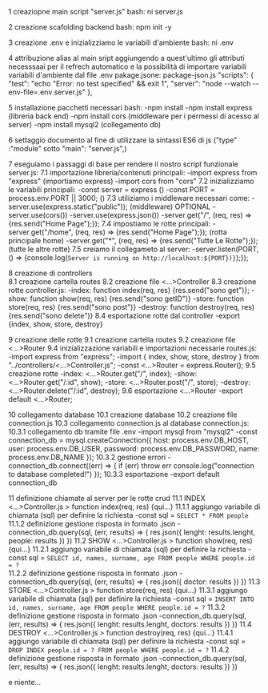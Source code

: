 1 creaziopne main script "server.js"
bash: ni server.js

2 creazione scafolding backend
bash: npm init -y

3 creazione .env e inizializziamo le variabili d'ambiente
bash: ni .env 

4 attribuzione alias al main sript aggiungendo a quest'ultimo gli attributi necesssaai per il refrech automatico e la possibilità di importare variabili variabili d'ambiente dal file .env
pakage.jsone:
package-json.js 
    "scripts": {
        "test": "echo \"Error: no test specified\" && exit 1",
        "server": "node --watch --env-file=.env server.js"
    },

5 installazione pacchetti necessari
bash:
    -npm install 
    -npm install express (libreria back end)
    -npm install cors (middleware per i permessi di acesso al server)
    -npm install mysql2 (collegamento db)

6 settaggio documento al fine di utilizzare la sintassi ES6 di js ("type" :"module" sotto "main": "server.js",)

7 eseguiamo i passaggi di base per rendere il nostro script funzionale
server.js:
    7.1 importazione libreria/contenuti principali:
        -import express from "express" (importiamo express)
        -import cors from "cors"
    7.2 inizializziamo le variabili principali:
        -const server = express ()
        -const PORT = process.env.PORT || 3000; ()
    7.3 utiliziamo i middleware necessari come:
        -server.use(express.static("public")); (middleware)  OPTIONAL
        -server.use(cors())
        -server.use(express.json())
        -server.get("/", (req, res) => {res.send("Home Page");});
    7.4 impostiamo le rotte principali:
        -server.get("/home", (req, res) => {res.send("Home Page");}); (rotta principale home)
        -server.get("*", (req, res) => {res.send("Tutte Le Rotte");}); (tutte le altre rotte)
    7.5 creiamo il collegameto al server:
        -server.listen(PORT, () => {console.log(`Server is running on http://localhost:${PORT})}`);});

8 creazione di controllers   
    8.1 creazione cartella routes 
    8.2 creazione file <...>Controller
    8.3 creazione rotte
    controller.js:
        -index: function index(req, res) {res.send("sono get")};
        -show: function show(req, res) {res.send("sono getID")}
        -store: function store(req, res) {res.send("sono post")}
        -destroy: function destroy(req, res) {res.send("sono delete")}
    8.4 esportazione rotte dal controller
        -export {index, show, store, destroy}

9 creazione delle rotte
    9.1 creazione cartella routes 
    9.2 creazione file <...>Router
    9.4 inizializzazione variabili e importazioni necessarie
    routes.js:
        -import express from "express";
        -import { index, show, store, destroy } from "../controllers/<...>Controller.js";
        -const <...>Router = express.Router();
    9.5 creazione rotte 
        -index: <...>Router.get("/", index);
        -show: <...>Router.get("/:id", show);
        -store: <...>Router.post("/", store);
        -destroy: <...>Router.delete("/:id", destroy);
    9.6 esportazione <...>Router
        -export default <...>Router;

10 collegamento database
    10.1 creazione database
    10.2 creazione file connection.js
    10.3 collegamento connection.js al database
    connection.js:
        10.3.1 collegamento db tramite file .env
            -import mysql from "mysql2"
            -const connection_db = mysql.createConnection({
                host: process.env.DB_HOST,
                user: process.env.DB_USER,
                password: process.env.DB_PASSWORD,
                name: process.env.DB_NAME
            });
        10.3.2 gestione errori
            -connection_db.connect((err) => {
                if (err) throw err
                console.log("connection to database completed!")
            });
        10.3.3 esportazione
            -export default connection_db

11 definizione chiamate al server per le rotte crud
    11.1 INDEX
    <...>Controller.js > function index(req, res) {qui...}
        11.1.1 aggiungo variabile di chiamata (sql) per definire la richiesta
            -const sql = `SELECT * FROM people`
        11.1.2 definizione gestione risposta in formato .json
            -connection_db.query(sql, (err, results) => {
                res.json({
                    lenght: results.lenght,
                    people: results
                })
            })
    11.2 SHOW
    <...>Controller.js > function show(req, res) {qui...}
        11.2.1 aggiungo variabile di chiamata (sql) per definire la richiesta
            -const sql = `SELECT id, names, surname, age FROM people WHERE people.id = ?`  
        11.2.2 definizione gestione risposta in formato .json
            -connection_db.query(sql, (err, results) => {
                res.json({
                    doctor: results
                })
            })
    11.3 STORE
    <...>Controller.js > function store(req, res) {qui...}
        11.3.1 aggiungo variabile di chiamata (sql) per definire la richiesta
            -const sql = `INSERT INTO id, names, surname, age FROM people WHERE people.id = ?`
        11.3.2 definizione gestione risposta in formato .json
            -connection_db.query(sql, (err, results) => {
                res.json({
                    lenght: results.lenght,
                    doctors: results
                })
            })
    11.4 DESTROY
    <...>Controller.js > function destroy(req, res) {qui...}
        11.4.1 aggiungo variabile di chiamata (sql) per definire la richiesta
            -const sql = `DROP INDEX people.id = ? FROM people WHERE people.id = ?`
        11.4.2 definizione gestione risposta in formato .json
            -connection_db.query(sql, (err, results) => {
                res.json({
                    lenght: results.lenght,
                    doctors: results
                })
            })
            

e niente...



        

    

